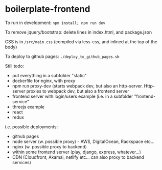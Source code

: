 # boilerplate-frontend

To run in development: `npm install; npm run dev`

To remove jquery/bootstrap: delete lines in index.html, and package.json

CSS is in `/src/main.css` (compiled via less-css, and inlined at the top of the body)

To deploy to github pages: `./deploy_to_github_pages.sh`

Still todo:
- put everything in a subfolder "static"
- dockerfile for nginx, with proxy
- npm run proxy-dev (starts webpack dev, but also an http-server. Http-server proxies to webpack dev, but also a frontend server
- frontend server with login/users example (i.e. in a subfolder "frontend-service"
- threejs example
- react
- redux



i.e. possible deployments:
- github pages
- node server (w. possible proxy) - AWS, DigitalOcean, Rackspace etc...
- nginx (w. possible proxy to backend)
- within some frontend server (play, django, express, whatever...)
- CDN (Cloudfront, Akamai, netlify etc... can also proxy to backend services)
